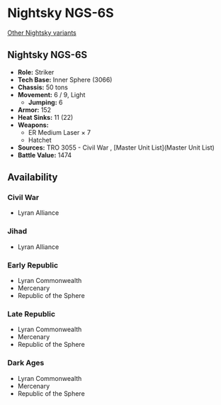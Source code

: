 # Nightsky NGS-6S 

[Other Nightsky variants](../nightsky.md) 

## Nightsky NGS-6S 

- **Role:** Striker 
- **Tech Base:** Inner Sphere (3066) 
- **Chassis:** 50 tons 
- **Movement:** 6 / 9, Light 
  - **Jumping:** 6 
- **Armor:** 152 
- **Heat Sinks:** 11 (22) 
- **Weapons:** 
  - ER Medium Laser × 7 
  - Hatchet 
- **Sources:** TRO 3055 - Civil War , [Master Unit List](Master Unit List) 
- **Battle Value:** 1474 

## Availability 

### Civil War 

- Lyran Alliance 

### Jihad 

- Lyran Alliance 

### Early Republic 

- Lyran Commonwealth 
- Mercenary 
- Republic of the Sphere 

### Late Republic 

- Lyran Commonwealth 
- Mercenary 
- Republic of the Sphere 

### Dark Ages 

- Lyran Commonwealth 
- Mercenary 
- Republic of the Sphere 

